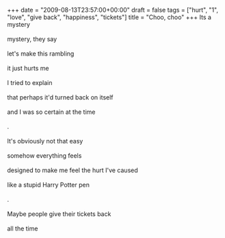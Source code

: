+++
date = "2009-08-13T23:57:00+00:00"
draft = false
tags = ["hurt", "1", "love", "give back", "happiness", "tickets"]
title = "Choo, choo"
+++
Its a mystery<br/><br/>mystery, they say<br/><br/>let's make this rambling<br/><br/>it just hurts me<br/><br/>I tried to explain<br/><br/>that perhaps it'd turned back on itself<br/><br/>and I was so certain at the time<br/><br/>.<br/><br/>It's obviously not that easy<br/><br/>somehow everything feels<br/><br/>designed to make me feel the hurt I've caused<br/><br/>like a stupid Harry Potter pen<br/><br/>.<br/><br/>Maybe people give their tickets back<br/><br/>all the time<div class="blogger-post-footer"><img width='1' height='1' src='https://blogger.googleusercontent.com/tracker/5693059957647979680-1942590989822751780?l=cosmiccowbell.blogspot.com' alt='' /></div>